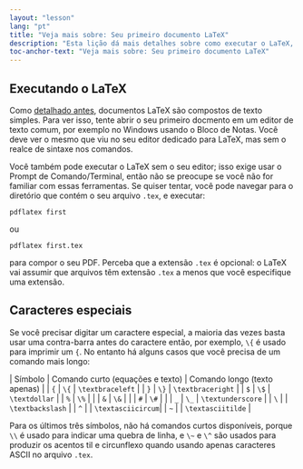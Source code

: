 ```yaml
---
layout: "lesson"
lang: "pt"
title: "Veja mais sobre: Seu primeiro documento LaTeX"
description: "Esta lição dá mais detalhes sobre como executar o LaTeX, e sobre os caracteres especiais utilizados e como inseri-los no PDF."
toc-anchor-text: "Veja mais sobre: Seu primeiro documento LaTeX"
---
```


## Executando o LaTeX

Como [detalhado antes](lesson-02), documentos LaTeX são compostos de texto
simples.  Para ver isso, tente abrir o seu primeiro docmento em um editor de
texto comum, por exemplo no Windows usando o Bloco de Notas.  Você deve ver o
mesmo que viu no seu editor dedicado para LaTeX, mas sem o realce de sintaxe
nos comandos.

Você também pode executar o LaTeX sem o seu editor;  isso exige usar o Prompt de
Comando/Terminal, então não se preocupe se você não for familiar com essas
ferramentas.  Se quiser tentar, você pode navegar para o diretório que contém o
seu arquivo `.tex`, e executar:

`pdflatex first`

ou

`pdflatex first.tex`

para compor o seu PDF.  Perceba que a extensão `.tex` é opcional:  o LaTeX vai
assumir que arquivos têm extensão `.tex` a menos que você especifique uma
extensão.

## Caracteres especiais

Se você precisar digitar um caractere especial, a maioria das vezes basta usar
uma contra-barra antes do caractere então, por exemplo, `\{` é usado para
imprimir um `{`.  No entanto há alguns casos que você precisa de um comando mais
longo:

| Símbolo | Comando curto (equações e texto) | Comando longo (texto apenas) |
| `{`     | `\{`          | `\textbraceleft`  |
| `}`     | `\}`          | `\textbraceright` |
| `$`     | `\$`          | `\textdollar`     |
| `%`     | `\%`          |                   |
| `&`     | `\&`          |                   |
| `#`     | `\#`          |                   |
| `_`     | `\_`          | `\textunderscore` |
| ``\``   |               | `\textbackslash`  |
| `^`     |               | `\textasciicircum`|
| `~`     |               | `\textasciitilde` |

Para os últimos três símbolos, não há comandos curtos disponíveis, porque `\\`
é usado para indicar uma quebra de linha, e `\~` e `\^` são usados para
produzir os acentos til e circunflexo quando usando apenas caracteres ASCII no
arquivo `.tex`.
